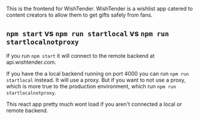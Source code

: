 This is the frontend for WishTender. WishTender is a wishlist app catered to content creators to allow them to get gifts safely from fans.

## `npm start` vs `npm run startlocal` vs `npm run startlocalnotproxy`
If you run `npm start` it will connect to the remote backend at api.wishtender.com.

If you have the a local backend running on port 4000 you can run `npm run startlocal` instead. It will use a proxy. But if you want to not use a proxy, which is more true to the production environment, which run `npm run startlocalnotproxy`.

This react app pretty much wont load if you aren't connected a local or remote backend.

